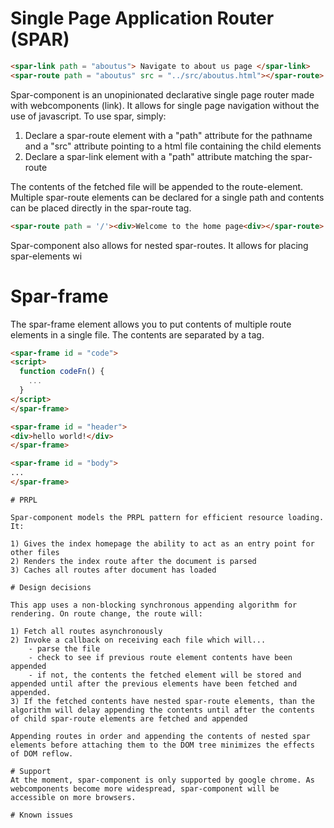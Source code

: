 # Single Page Application Router (SPAR)
<!--
```
<custom-element-demo>
  <template>
    <link rel="import" href="my-element.html">
    <link rel="import" href="../other-element/other-element.html">
    <next-code-block></next-code-block>
  </template>
</custom-element-demo>
```
-->
```html
<spar-link path = "aboutus"> Navigate to about us page </spar-link>
<spar-route path = "aboutus" src = "../src/aboutus.html"></spar-route>

```
Spar-component is an unopinionated declarative single page router made with webcomponents (link). It allows for single page navigation without the use of javascript. To use spar, simply:

1) Declare a spar-route element with a "path" attribute for the pathname and a "src" attribute pointing to a html file containing the child elements
2) Declare a spar-link element with a "path" attribute matching the spar-route

The contents of the fetched file will be appended to the route-element. Multiple spar-route elements can be declared for a single path and contents can be placed directly in the spar-route tag.

```html
<spar-route path = '/'><div>Welcome to the home page<div></spar-route>
```

Spar-component also allows for nested spar-routes. It allows for placing spar-elements wi

# Spar-frame

The spar-frame element allows you to put contents of multiple route elements in a single file. The contents are separated by a <spar-frame> tag.

```html
<spar-frame id = "code">
<script>
  function codeFn() {
    ...
  }
</script>
</spar-frame>

<spar-frame id = "header">
<div>hello world!</div>
</spar-frame>

<spar-frame id = "body">
...
</spar-frame>
```
<spar-route  path="/helloworld" frame-id="code" src="helloworld.html"></spar-route>
<spar-route path="/helloworld" frame-id="header" src="helloworld.html"></spar-route>
<spar-route path="/helloworld" frame-id="body" src="helloworld.html"></spar-route>
```
# PRPL

Spar-component models the PRPL pattern for efficient resource loading. It:

1) Gives the index homepage the ability to act as an entry point for other files
2) Renders the index route after the document is parsed
3) Caches all routes after document has loaded

# Design decisions

This app uses a non-blocking synchronous appending algorithm for rendering. On route change, the route will:

1) Fetch all routes asynchronously
2) Invoke a callback on receiving each file which will...
    - parse the file
    - check to see if previous route element contents have been appended
    - if not, the contents the fetched element will be stored and appended until after the previous elements have been fetched and appended.
3) If the fetched contents have nested spar-route elements, than the algorithm will delay appending the contents until after the contents of child spar-route elements are fetched and appended

Appending routes in order and appending the contents of nested spar elements before attaching them to the DOM tree minimizes the effects of DOM reflow.

# Support 
At the moment, spar-component is only supported by google chrome. As webcomponents become more widespread, spar-component will be accessible on more browsers.

# Known issues
